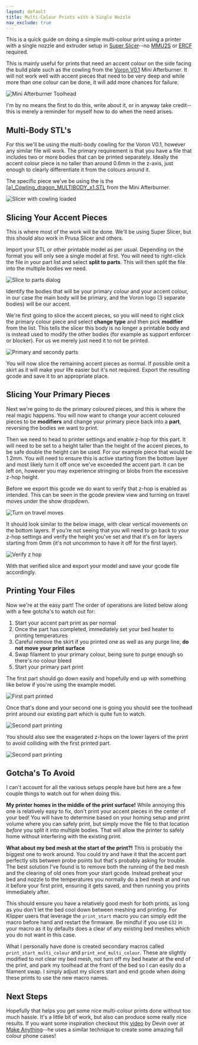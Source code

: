 ```yaml
---
layout: default
title: Multi-Colour Prints with a Single Nozzle
nav_exclude: true
---
```


This is a quick guide on doing a simple multi-colour print using a printer with a single nozzle and extruder setup in [Super Slicer](https://github.com/supermerill/SuperSlicer)--no [MMU2S](https://www.prusa3d.com/original-prusa-i3-multi-material-2-0/) or [ERCF](https://github.com/EtteGit/EnragedRabbitProject) required.

This is mainly useful for prints that need an accent colour on the side facing the build plate such as the cowling from the [Voron V0.1](https://vorondesign.com/voron0.1) Mini Afterburner. It will not work well with accent pieces that need to be very deep and while more than one colour can be done, it will add more chances for failure.

![Mini Afterburner Toolhead](./images/miniafterburner_toolhead.jpg)

I'm by no means the first to do this, write about it, or in anyway take credit--this is merely a reminder for myself how to do when the need arises.

## Multi-Body STL's
For this we'll be using the multi-body cowling for the Voron V0.1, however any similar file will work. The primary requirement is that you have a file that includes two or more bodies that can be printed separately. Ideally the accent colour piece is no taller than around 0.6mm in the z-axis, just enough to clearly differentiate it from the colours around it.

The specific piece we've be using the is the [[a]_Cowling_dragon_MULTIBODY_x1.STL](https://github.com/VoronDesign/Voron-0/blob/Voron0.1/STLs/Toolheads/Mini_Afterburner/Dragon_Toolhead_DD/%5Ba%5D_Cowling_dragon_MULTIBODY_x1.STL) from the Mini Afterburner.

![Slicer with cowling loaded](./images/slicer_cowling.png)

## Slicing Your Accent Pieces
This is where most of the work will be done. We'll be using Super Slicer, but this should also work in Prusa Slicer and others.

Import your STL or other printable model as per usual. Depending on the format you will only see a single model at first. You will need to right-click the file in your part list and select **split to parts**. This will then split the file into the multiple bodies we need.

![Slice to parts dialog](./images/split_to_parts.png)

Identify the bodies that will be your primary colour and your accent colour, in our case the main body will be primary, and the Voron logo (3 separate bodies) will be our accent.

We're first going to slice the accent pieces, so you will need to right click the primary colour piece and select **change type** and then pick **modifier** from the list. This tells the slicer this body is no longer a printable body and is instead used to modify the other bodies (for example as support enforcer or blocker). For us we merely just need it to not be printed.

![Primary and secondy parts](./images/primary_modifier.png)

You will now slice the remaining accent pieces as normal. If possible omit a skirt as it will make your life easier but it's not required. Export the resulting gcode and save it to an appropriate place.

## Slicing Your Primary Pieces
Next we're going to do the primary coloured pieces, and this is where the real magic happens. You will now want to change your accent coloured pieces to be **modifiers** and change your primary piece back into a **part**, reversing the bodies we want to print.

Then we need to head to printer settings and enable z-hop for this part. It will need to be set to a height taller than the height of the accent pieces, to be safe double the height can be used. For our example piece that would be 1.2mm. You will need to ensure this is active starting from the bottom layer and most likely turn it off once we've exceeded the accent part. It can be left on, however you may experience stringing or blobs from the excessive z-hop height.

Before we export this gcode we do want to verify that z-hop is enabled as intended. This can be seen in the gcode preview view and turning on travel moves under the show dropdown.

![Turn on travel moves](./images/turn_on_travel.png)

It should look similar to the below image, with clear vertical movements on the bottom layers. If you're not seeing that you will need to go back to your z-hop settings and verify the height you've set and that it's on for layers starting from 0mm (it's not uncommon to have it off for the first layer).

![Verify z hop](./images/verify_zhop.png)

With that verified slice and export your model and save your gcode file accordingly.

## Printing Your Files
Now we're at the easy part! The order of operations are listed below along with a few gotcha's to watch out for:

1. Start your accent part print as per normal
2. Once the part has completed, immediately set your bed heater to printing temperatures
3. Careful remove the skirt if you printed one as well as any purge line, **do not move your print surface**
4. Swap filament to your primary colour, being sure to purge enough so there's no colour bleed
5. Start your primary part print

The first part should go down easily and hopefully end up with something like below if you're  using the example model.

![First part printed](./images/first_part_printed.jpg)

Once that's done and your second one is going you should see the toolhead print around our existing part which is quite fun to watch.

![Second part printing](./images/second_part_printing.jpg)

You should also see the exagerated z-hops on the lower layers of the print to avoid colliding with the first printed part.

![Second part printing](./images/zhop.gif)

## Gotcha's To Avoid
I can't account for all the various setups people have but here are a few couple things to watch out for when doing this.

**My printer homes in the middle of the print surface!**
While annoying this one is relatively easy to fix, don't print your accent pieces in the center of your bed! You will have to determine based on your homing setup and print volume where you can safely print, but simply move the file to that location *before* you split it into multiple bodies. That will allow the printer to safely home without interfering with the existing print.

**What about my bed mesh at the start of the print?!**
This is probably the biggest one to work around. You could try and have it that the accent part perfectly sits between probe points but that's probably asking for trouble. The best solution I've found is to remove both the running of the bed mesh and the clearing of old ones from your start gcode. Instead preheat your bed and nozzle to the temperatures you normally do a bed mesh at and run it before your first print, ensuring it gets saved, and then running you prints immediately after.

This should ensure you have a relatively good mesh for both prints, as long as you don't let the bed cool down between meshing and printing. For Klipper users that leverage the `print_start` macro you can simply edit the macro before hand and restart the firmware. Be mindful if you use `G32` in your macro as it by defaults does a clear of any existing bed meshes which you do not want in this case.

What I personally have done is created secondary macros called `print_start_multi_colour` and `print_end_multi_colour`. These are slightly modified to not clear my bed mesh, not turn off my bed heater at the end of the print, and park my toolhead at the front of the bed so I can easily do a filament swap. I simply adjust my slicers start and end gcode when doing these prints to use the new macro names.

## Next Steps
Hopefully that helps you get some nice multi-colour prints done without too much hassle. It's a little bit of work, but also can produce some really nice results. If you want some inspiration checkout this [video](https://www.youtube.com/watch?v=KV2AjyowXX4) by Devin over at [Make Anything](https://www.youtube.com/channel/UCVc6AHfGw9b2zOE_ZGfmsnw)--he uses a similar technique to create some amazing full colour phone cases!
